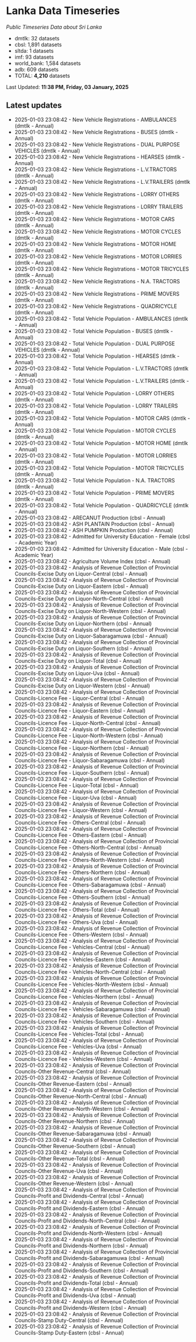 # Lanka Data Timeseries
*Public Timeseries Data about Sri Lanka*

* dmtlk: 32 datasets
* cbsl: 1,891 datasets
* sltda: 1 datasets
* imf: 93 datasets
* world_bank: 1,584 datasets
* adb: 609 datasets
* TOTAL: **4,210** datasets

Last Updated: **11:38 PM, Friday, 03 January, 2025**

## Latest updates

* 2025-01-03 23:08:42 - New Vehicle Registrations - AMBULANCES (dmtlk - Annual)
* 2025-01-03 23:08:42 - New Vehicle Registrations - BUSES (dmtlk - Annual)
* 2025-01-03 23:08:42 - New Vehicle Registrations - DUAL PURPOSE VEHICLES (dmtlk - Annual)
* 2025-01-03 23:08:42 - New Vehicle Registrations - HEARSES (dmtlk - Annual)
* 2025-01-03 23:08:42 - New Vehicle Registrations - L.V.TRACTORS (dmtlk - Annual)
* 2025-01-03 23:08:42 - New Vehicle Registrations - L.V.TRAILERS (dmtlk - Annual)
* 2025-01-03 23:08:42 - New Vehicle Registrations - LORRY OTHERS (dmtlk - Annual)
* 2025-01-03 23:08:42 - New Vehicle Registrations - LORRY TRAILERS (dmtlk - Annual)
* 2025-01-03 23:08:42 - New Vehicle Registrations - MOTOR CARS (dmtlk - Annual)
* 2025-01-03 23:08:42 - New Vehicle Registrations - MOTOR CYCLES (dmtlk - Annual)
* 2025-01-03 23:08:42 - New Vehicle Registrations - MOTOR HOME (dmtlk - Annual)
* 2025-01-03 23:08:42 - New Vehicle Registrations - MOTOR LORRIES (dmtlk - Annual)
* 2025-01-03 23:08:42 - New Vehicle Registrations - MOTOR TRICYCLES (dmtlk - Annual)
* 2025-01-03 23:08:42 - New Vehicle Registrations - N.A. TRACTORS (dmtlk - Annual)
* 2025-01-03 23:08:42 - New Vehicle Registrations - PRIME MOVERS (dmtlk - Annual)
* 2025-01-03 23:08:42 - New Vehicle Registrations - QUADRICYCLE (dmtlk - Annual)
* 2025-01-03 23:08:42 - Total Vehicle Population - AMBULANCES (dmtlk - Annual)
* 2025-01-03 23:08:42 - Total Vehicle Population - BUSES (dmtlk - Annual)
* 2025-01-03 23:08:42 - Total Vehicle Population - DUAL PURPOSE VEHICLES (dmtlk - Annual)
* 2025-01-03 23:08:42 - Total Vehicle Population - HEARSES (dmtlk - Annual)
* 2025-01-03 23:08:42 - Total Vehicle Population - L.V.TRACTORS (dmtlk - Annual)
* 2025-01-03 23:08:42 - Total Vehicle Population - L.V.TRAILERS (dmtlk - Annual)
* 2025-01-03 23:08:42 - Total Vehicle Population - LORRY OTHERS (dmtlk - Annual)
* 2025-01-03 23:08:42 - Total Vehicle Population - LORRY TRAILERS (dmtlk - Annual)
* 2025-01-03 23:08:42 - Total Vehicle Population - MOTOR CARS (dmtlk - Annual)
* 2025-01-03 23:08:42 - Total Vehicle Population - MOTOR CYCLES (dmtlk - Annual)
* 2025-01-03 23:08:42 - Total Vehicle Population - MOTOR HOME (dmtlk - Annual)
* 2025-01-03 23:08:42 - Total Vehicle Population - MOTOR LORRIES (dmtlk - Annual)
* 2025-01-03 23:08:42 - Total Vehicle Population - MOTOR TRICYCLES (dmtlk - Annual)
* 2025-01-03 23:08:42 - Total Vehicle Population - N.A. TRACTORS (dmtlk - Annual)
* 2025-01-03 23:08:42 - Total Vehicle Population - PRIME MOVERS (dmtlk - Annual)
* 2025-01-03 23:08:42 - Total Vehicle Population - QUADRICYCLE (dmtlk - Annual)
* 2025-01-03 23:08:42 - ARECANUT Production (cbsl - Annual)
* 2025-01-03 23:08:42 - ASH PLANTAIN Production (cbsl - Annual)
* 2025-01-03 23:08:42 - ASH PUMPKIN Production (cbsl - Annual)
* 2025-01-03 23:08:42 - Admitted for University Education - Female (cbsl - Academic Year)
* 2025-01-03 23:08:42 - Admitted for University Education - Male (cbsl - Academic Year)
* 2025-01-03 23:08:42 - Agriculture Volume Index (cbsl - Annual)
* 2025-01-03 23:08:42 - Analysis of Revenue Collection of Provincial Councils-Excise Duty on Liquor-Central (cbsl - Annual)
* 2025-01-03 23:08:42 - Analysis of Revenue Collection of Provincial Councils-Excise Duty on Liquor-Eastern (cbsl - Annual)
* 2025-01-03 23:08:42 - Analysis of Revenue Collection of Provincial Councils-Excise Duty on Liquor-North-Central (cbsl - Annual)
* 2025-01-03 23:08:42 - Analysis of Revenue Collection of Provincial Councils-Excise Duty on Liquor-North-Western (cbsl - Annual)
* 2025-01-03 23:08:42 - Analysis of Revenue Collection of Provincial Councils-Excise Duty on Liquor-Northern (cbsl - Annual)
* 2025-01-03 23:08:42 - Analysis of Revenue Collection of Provincial Councils-Excise Duty on Liquor-Sabaragamuwa (cbsl - Annual)
* 2025-01-03 23:08:42 - Analysis of Revenue Collection of Provincial Councils-Excise Duty on Liquor-Southern (cbsl - Annual)
* 2025-01-03 23:08:42 - Analysis of Revenue Collection of Provincial Councils-Excise Duty on Liquor-Total (cbsl - Annual)
* 2025-01-03 23:08:42 - Analysis of Revenue Collection of Provincial Councils-Excise Duty on Liquor-Uva (cbsl - Annual)
* 2025-01-03 23:08:42 - Analysis of Revenue Collection of Provincial Councils-Excise Duty on Liquor-Western (cbsl - Annual)
* 2025-01-03 23:08:42 - Analysis of Revenue Collection of Provincial Councils-Licence Fee - Liquor-Central (cbsl - Annual)
* 2025-01-03 23:08:42 - Analysis of Revenue Collection of Provincial Councils-Licence Fee - Liquor-Eastern (cbsl - Annual)
* 2025-01-03 23:08:42 - Analysis of Revenue Collection of Provincial Councils-Licence Fee - Liquor-North-Central (cbsl - Annual)
* 2025-01-03 23:08:42 - Analysis of Revenue Collection of Provincial Councils-Licence Fee - Liquor-North-Western (cbsl - Annual)
* 2025-01-03 23:08:42 - Analysis of Revenue Collection of Provincial Councils-Licence Fee - Liquor-Northern (cbsl - Annual)
* 2025-01-03 23:08:42 - Analysis of Revenue Collection of Provincial Councils-Licence Fee - Liquor-Sabaragamuwa (cbsl - Annual)
* 2025-01-03 23:08:42 - Analysis of Revenue Collection of Provincial Councils-Licence Fee - Liquor-Southern (cbsl - Annual)
* 2025-01-03 23:08:42 - Analysis of Revenue Collection of Provincial Councils-Licence Fee - Liquor-Total (cbsl - Annual)
* 2025-01-03 23:08:42 - Analysis of Revenue Collection of Provincial Councils-Licence Fee - Liquor-Uva (cbsl - Annual)
* 2025-01-03 23:08:42 - Analysis of Revenue Collection of Provincial Councils-Licence Fee - Liquor-Western (cbsl - Annual)
* 2025-01-03 23:08:42 - Analysis of Revenue Collection of Provincial Councils-Licence Fee - Others-Central (cbsl - Annual)
* 2025-01-03 23:08:42 - Analysis of Revenue Collection of Provincial Councils-Licence Fee - Others-Eastern (cbsl - Annual)
* 2025-01-03 23:08:42 - Analysis of Revenue Collection of Provincial Councils-Licence Fee - Others-North-Central (cbsl - Annual)
* 2025-01-03 23:08:42 - Analysis of Revenue Collection of Provincial Councils-Licence Fee - Others-North-Western (cbsl - Annual)
* 2025-01-03 23:08:42 - Analysis of Revenue Collection of Provincial Councils-Licence Fee - Others-Northern (cbsl - Annual)
* 2025-01-03 23:08:42 - Analysis of Revenue Collection of Provincial Councils-Licence Fee - Others-Sabaragamuwa (cbsl - Annual)
* 2025-01-03 23:08:42 - Analysis of Revenue Collection of Provincial Councils-Licence Fee - Others-Southern (cbsl - Annual)
* 2025-01-03 23:08:42 - Analysis of Revenue Collection of Provincial Councils-Licence Fee - Others-Total (cbsl - Annual)
* 2025-01-03 23:08:42 - Analysis of Revenue Collection of Provincial Councils-Licence Fee - Others-Uva (cbsl - Annual)
* 2025-01-03 23:08:42 - Analysis of Revenue Collection of Provincial Councils-Licence Fee - Others-Western (cbsl - Annual)
* 2025-01-03 23:08:42 - Analysis of Revenue Collection of Provincial Councils-Licence Fee - Vehicles-Central (cbsl - Annual)
* 2025-01-03 23:08:42 - Analysis of Revenue Collection of Provincial Councils-Licence Fee - Vehicles-Eastern (cbsl - Annual)
* 2025-01-03 23:08:42 - Analysis of Revenue Collection of Provincial Councils-Licence Fee - Vehicles-North-Central (cbsl - Annual)
* 2025-01-03 23:08:42 - Analysis of Revenue Collection of Provincial Councils-Licence Fee - Vehicles-North-Western (cbsl - Annual)
* 2025-01-03 23:08:42 - Analysis of Revenue Collection of Provincial Councils-Licence Fee - Vehicles-Northern (cbsl - Annual)
* 2025-01-03 23:08:42 - Analysis of Revenue Collection of Provincial Councils-Licence Fee - Vehicles-Sabaragamuwa (cbsl - Annual)
* 2025-01-03 23:08:42 - Analysis of Revenue Collection of Provincial Councils-Licence Fee - Vehicles-Southern (cbsl - Annual)
* 2025-01-03 23:08:42 - Analysis of Revenue Collection of Provincial Councils-Licence Fee - Vehicles-Total (cbsl - Annual)
* 2025-01-03 23:08:42 - Analysis of Revenue Collection of Provincial Councils-Licence Fee - Vehicles-Uva (cbsl - Annual)
* 2025-01-03 23:08:42 - Analysis of Revenue Collection of Provincial Councils-Licence Fee - Vehicles-Western (cbsl - Annual)
* 2025-01-03 23:08:42 - Analysis of Revenue Collection of Provincial Councils-Other Revenue-Central (cbsl - Annual)
* 2025-01-03 23:08:42 - Analysis of Revenue Collection of Provincial Councils-Other Revenue-Eastern (cbsl - Annual)
* 2025-01-03 23:08:42 - Analysis of Revenue Collection of Provincial Councils-Other Revenue-North-Central (cbsl - Annual)
* 2025-01-03 23:08:42 - Analysis of Revenue Collection of Provincial Councils-Other Revenue-North-Western (cbsl - Annual)
* 2025-01-03 23:08:42 - Analysis of Revenue Collection of Provincial Councils-Other Revenue-Northern (cbsl - Annual)
* 2025-01-03 23:08:42 - Analysis of Revenue Collection of Provincial Councils-Other Revenue-Sabaragamuwa (cbsl - Annual)
* 2025-01-03 23:08:42 - Analysis of Revenue Collection of Provincial Councils-Other Revenue-Southern (cbsl - Annual)
* 2025-01-03 23:08:42 - Analysis of Revenue Collection of Provincial Councils-Other Revenue-Total (cbsl - Annual)
* 2025-01-03 23:08:42 - Analysis of Revenue Collection of Provincial Councils-Other Revenue-Uva (cbsl - Annual)
* 2025-01-03 23:08:42 - Analysis of Revenue Collection of Provincial Councils-Other Revenue-Western (cbsl - Annual)
* 2025-01-03 23:08:42 - Analysis of Revenue Collection of Provincial Councils-Profit and Dividends-Central (cbsl - Annual)
* 2025-01-03 23:08:42 - Analysis of Revenue Collection of Provincial Councils-Profit and Dividends-Eastern (cbsl - Annual)
* 2025-01-03 23:08:42 - Analysis of Revenue Collection of Provincial Councils-Profit and Dividends-North-Central (cbsl - Annual)
* 2025-01-03 23:08:42 - Analysis of Revenue Collection of Provincial Councils-Profit and Dividends-North-Western (cbsl - Annual)
* 2025-01-03 23:08:42 - Analysis of Revenue Collection of Provincial Councils-Profit and Dividends-Northern (cbsl - Annual)
* 2025-01-03 23:08:42 - Analysis of Revenue Collection of Provincial Councils-Profit and Dividends-Sabaragamuwa (cbsl - Annual)
* 2025-01-03 23:08:42 - Analysis of Revenue Collection of Provincial Councils-Profit and Dividends-Southern (cbsl - Annual)
* 2025-01-03 23:08:42 - Analysis of Revenue Collection of Provincial Councils-Profit and Dividends-Total (cbsl - Annual)
* 2025-01-03 23:08:42 - Analysis of Revenue Collection of Provincial Councils-Profit and Dividends-Uva (cbsl - Annual)
* 2025-01-03 23:08:42 - Analysis of Revenue Collection of Provincial Councils-Profit and Dividends-Western (cbsl - Annual)
* 2025-01-03 23:08:42 - Analysis of Revenue Collection of Provincial Councils-Stamp Duty-Central (cbsl - Annual)
* 2025-01-03 23:08:42 - Analysis of Revenue Collection of Provincial Councils-Stamp Duty-Eastern (cbsl - Annual)